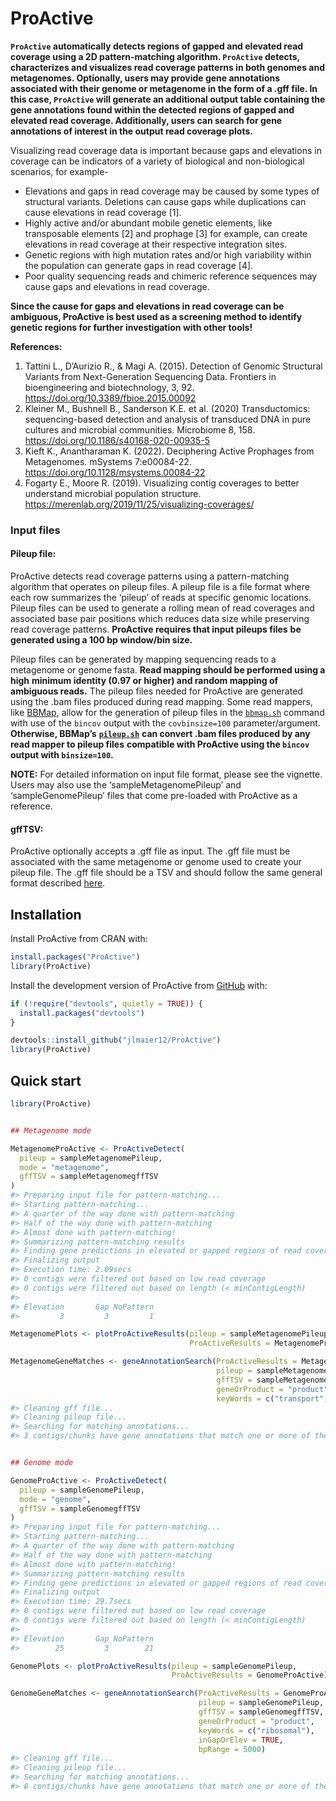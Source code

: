 
<!-- README.md is generated from README.Rmd. Please edit that file -->

# ProActive

<!-- badges: start -->
<!-- badges: end -->

**`ProActive` automatically detects regions of gapped and elevated read
coverage using a 2D pattern-matching algorithm. `ProActive` detects,
characterizes and visualizes read coverage patterns in both genomes and
metagenomes. Optionally, users may provide gene annotations associated
with their genome or metagenome in the form of a .gff file. In this
case, `ProActive` will generate an additional output table containing
the gene annotations found within the detected regions of gapped and
elevated read coverage. Additionally, users can search for gene
annotations of interest in the output read coverage plots.**

Visualizing read coverage data is important because gaps and elevations
in coverage can be indicators of a variety of biological and
non-biological scenarios, for example-

- Elevations and gaps in read coverage may be caused by some types of
  structural variants. Deletions can cause gaps while duplications can
  cause elevations in read coverage \[1\].
- Highly active and/or abundant mobile genetic elements, like
  transposable elements \[2\] and prophage \[3\] for example, can create
  elevations in read coverage at their respective integration sites.
- Genetic regions with high mutation rates and/or high variability
  within the population can generate gaps in read coverage \[4\].
- Poor quality sequencing reads and chimeric reference sequences may
  cause gaps and elevations in read coverage.

**Since the cause for gaps and elevations in read coverage can be
ambiguous, ProActive is best used as a screening method to identify
genetic regions for further investigation with other tools!**

**References:**

1.  Tattini L., D’Aurizio R., & Magi A. (2015). Detection of Genomic
    Structural Variants from Next-Generation Sequencing Data. Frontiers
    in bioengineering and biotechnology, 3, 92.
    <https://doi.org/10.3389/fbioe.2015.00092>
2.  Kleiner M., Bushnell B., Sanderson K.E. et al. (2020)
    Transductomics: sequencing-based detection and analysis of
    transduced DNA in pure cultures and microbial communities.
    Microbiome 8, 158. <https://doi.org/10.1186/s40168-020-00935-5>
3.  Kieft K., Anantharaman K. (2022). Deciphering Active Prophages from
    Metagenomes. mSystems 7:e00084-22.
    https://doi.org/10.1128/msystems.00084-22
4.  Fogarty E., Moore R. (2019). Visualizing contig coverages to better
    understand microbial population structure.
    <https://merenlab.org/2019/11/25/visualizing-coverages/>

### Input files

#### Pileup file:

ProActive detects read coverage patterns using a pattern-matching
algorithm that operates on pileup files. A pileup file is a file format
where each row summarizes the ‘pileup’ of reads at specific genomic
locations. Pileup files can be used to generate a rolling mean of read
coverages and associated base pair positions which reduces data size
while preserving read coverage patterns. **ProActive requires that input
pileups files** **be generated using a 100 bp window/bin size.**

Pileup files can be generated by mapping sequencing reads to a
metagenome or genome fasta. **Read mapping should be performed using a
high** **minimum identity (0.97 or higher) and random mapping of
ambiguous reads.** The pileup files needed for ProActive are generated
using the .bam files produced during read mapping. Some read mappers,
like
[BBMap](https://jgi.doe.gov/data-and-tools/software-tools/bbtools/bb-tools-user-guide/bbmap-guide/),
allow for the generation of pileup files in the
[`bbmap.sh`](https://github.com/BioInfoTools/BBMap/blob/master/sh/bbmap.sh)
command with use of the `bincov` output with the `covbinsize=100`
parameter/argument. **Otherwise, BBMap’s**
**[`pileup.sh`](https://github.com/BioInfoTools/BBMap/blob/master/sh/pileup.sh)**
**can convert .bam files produced by any read mapper to pileup files**
**compatible with ProActive using the `bincov` output with
`binsize=100`.**

**NOTE:** For detailed information on input file format, please see the
vignette. Users may also use the ‘sampleMetagenomePileup’ and
‘sampleGenomePileup’ files that come pre-loaded with ProActive as a
reference.

#### gffTSV:

ProActive optionally accepts a .gff file as input. The .gff file must be
associated with the same metagenome or genome used to create your pileup
file. The .gff file should be a TSV and should follow the same general
format described
[here](https://en.wikipedia.org/wiki/General_feature_format#:~:text=In%20bioinformatics%2C%20the%20general%20feature,DNA%2C%20RNA%20and%20protein%20sequences.).

## Installation

Install ProActive from CRAN with:

``` r
install.packages("ProActive")
library(ProActive)
```

Install the development version of ProActive from
[GitHub](https://github.com/) with:

``` r
if (!require("devtools", quietly = TRUE)) {
  install.packages("devtools")
}

devtools::install_github("jlmaier12/ProActive")
library(ProActive)
```

## Quick start

``` r
library(ProActive)


## Metagenome mode

MetagenomeProActive <- ProActiveDetect(
  pileup = sampleMetagenomePileup,
  mode = "metagenome",
  gffTSV = sampleMetagenomegffTSV
)
#> Preparing input file for pattern-matching...
#> Starting pattern-matching...
#> A quarter of the way done with pattern-matching
#> Half of the way done with pattern-matching
#> Almost done with pattern-matching!
#> Summarizing pattern-matching results
#> Finding gene predictions in elevated or gapped regions of read coverage...
#> Finalizing output
#> Execution time: 2.09secs
#> 0 contigs were filtered out based on low read coverage
#> 0 contigs were filtered out based on length (< minContigLength)
#> 
#> Elevation       Gap NoPattern 
#>         3         3         1

MetagenomePlots <- plotProActiveResults(pileup = sampleMetagenomePileup,
                                        ProActiveResults = MetagenomeProActive)

MetagenomeGeneMatches <- geneAnnotationSearch(ProActiveResults = MetagenomeProActive, 
                                              pileup = sampleMetagenomePileup, 
                                              gffTSV = sampleMetagenomegffTSV,
                                              geneOrProduct = "product",
                                              keyWords = c("transport", "chemotaxis"))
#> Cleaning gff file...
#> Cleaning pileup file...
#> Searching for matching annotations...
#> 3 contigs/chunks have gene annotations that match one or more of the provided keyWords


## Genome mode

GenomeProActive <- ProActiveDetect(
  pileup = sampleGenomePileup,
  mode = "genome",
  gffTSV = sampleGenomegffTSV
)
#> Preparing input file for pattern-matching...
#> Starting pattern-matching...
#> A quarter of the way done with pattern-matching
#> Half of the way done with pattern-matching
#> Almost done with pattern-matching!
#> Summarizing pattern-matching results
#> Finding gene predictions in elevated or gapped regions of read coverage...
#> Finalizing output
#> Execution time: 29.7secs
#> 0 contigs were filtered out based on low read coverage
#> 0 contigs were filtered out based on length (< minContigLength)
#> 
#> Elevation       Gap NoPattern 
#>        25         3        21

GenomePlots <- plotProActiveResults(pileup = sampleGenomePileup,
                                    ProActiveResults = GenomeProActive)

GenomeGeneMatches <- geneAnnotationSearch(ProActiveResults = GenomeProActive, 
                                          pileup = sampleGenomePileup, 
                                          gffTSV = sampleGenomegffTSV,
                                          geneOrProduct = "product",
                                          keyWords = c("ribosomal"), 
                                          inGapOrElev = TRUE,
                                          bpRange = 5000)
#> Cleaning gff file...
#> Cleaning pileup file...
#> Searching for matching annotations...
#> 8 contigs/chunks have gene annotations that match one or more of the provided keyWords
```
